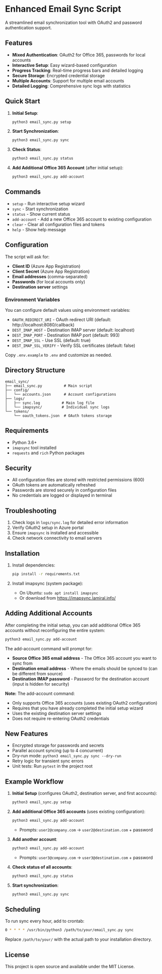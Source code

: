 # Enhanced Email Sync Script

A streamlined email synchronization tool with OAuth2 and password authentication support.

## Features

- **Mixed Authentication**: OAuth2 for Office 365, passwords for local accounts
- **Interactive Setup**: Easy wizard-based configuration
- **Progress Tracking**: Real-time progress bars and detailed logging
- **Secure Storage**: Encrypted credential storage
- **Multiple Accounts**: Support for multiple email accounts
- **Detailed Logging**: Comprehensive sync logs with statistics

## Quick Start

1. **Initial Setup**:
   ```bash
   python3 email_sync.py setup
   ```

2. **Start Synchronization**:
   ```bash
   python3 email_sync.py sync
   ```

3. **Check Status**:
   ```bash
   python3 email_sync.py status
   ```

4. **Add Additional Office 365 Account** (after initial setup):
   ```bash
   python3 email_sync.py add-account
   ```

## Commands

- `setup` - Run interactive setup wizard
- `sync` - Start synchronization
- `status` - Show current status
- `add-account` - Add a new Office 365 account to existing configuration
- `clear` - Clear all configuration files and tokens
- `help` - Show help message

## Configuration

The script will ask for:
- **Client ID** (Azure App Registration)
- **Client Secret** (Azure App Registration)
- **Email addresses** (comma-separated)
- **Passwords** (for local accounts only)
- **Destination server** settings

### Environment Variables

You can configure default values using environment variables:
- `OAUTH_REDIRECT_URI` - OAuth redirect URI (default: http://localhost:8080/callback)
- `DEST_IMAP_HOST` - Destination IMAP server (default: localhost)
- `DEST_IMAP_PORT` - Destination IMAP port (default: 993)
- `DEST_IMAP_SSL` - Use SSL (default: true)
- `DEST_IMAP_SSL_VERIFY` - Verify SSL certificates (default: false)

Copy `.env.example` to `.env` and customize as needed.

## Directory Structure

```
email_sync/
├── email_sync.py          # Main script
├── config/
│   └── accounts.json      # Account configurations
├── logs/
│   ├── sync.log          # Main log file
│   └── imapsync/         # Individual sync logs
└── tokens/
    └── oauth_tokens.json  # OAuth tokens storage
```

## Requirements

- Python 3.6+
- `imapsync` tool installed
- `requests` and `rich` Python packages

## Security

- All configuration files are stored with restricted permissions (600)
- OAuth tokens are automatically refreshed
- Passwords are stored securely in configuration files
- No credentials are logged or displayed in terminal

## Troubleshooting

1. Check logs in `logs/sync.log` for detailed error information
2. Verify OAuth2 setup in Azure portal
3. Ensure `imapsync` is installed and accessible
4. Check network connectivity to email servers

## Installation

1. Install dependencies:
   ```bash
   pip install -r requirements.txt
   ```

2. Install imapsync (system package):
   - On Ubuntu: `sudo apt install imapsync`
   - Or download from https://imapsync.lamiral.info/

## Adding Additional Accounts

After completing the initial setup, you can add additional Office 365 accounts without reconfiguring the entire system:

```bash
python3 email_sync.py add-account
```

The add-account command will prompt for:
- **Source Office 365 email address** - The Office 365 account you want to sync from
- **Destination email address** - Where the emails should be synced to (can be different from source)
- **Destination IMAP password** - Password for the destination account (input is hidden for security)

**Note:** The add-account command:
- Only supports Office 365 accounts (uses existing OAuth2 configuration)
- Requires that you have already completed the initial setup wizard
- Uses the existing destination server settings
- Does not require re-entering OAuth2 credentials

## New Features

- Encrypted storage for passwords and secrets
- Parallel account syncing (up to 4 concurrent)
- Dry-run mode: `python3 email_sync.py sync --dry-run`
- Retry logic for transient sync errors
- Unit tests: Run `pytest` in the project root

## Example Workflow

1. **Initial Setup** (configures OAuth2, destination server, and first accounts):
   ```bash
   python3 email_sync.py setup
   ```

2. **Add additional Office 365 accounts** (uses existing configuration):
   ```bash
   python3 email_sync.py add-account
   ```
   - Prompts: `user2@company.com` → `user2@destination.com` + password

3. **Add another account**:
   ```bash
   python3 email_sync.py add-account
   ```
   - Prompts: `user3@company.com` → `user3@destination.com` + password

4. **Check status of all accounts**:
   ```bash
   python3 email_sync.py status
   ```

5. **Start synchronization**:
   ```bash
   python3 email_sync.py sync
   ```

## Scheduling

To run sync every hour, add to crontab:
```bash
0 * * * * /usr/bin/python3 /path/to/your/email_sync.py sync
```

Replace `/path/to/your/` with the actual path to your installation directory.

## License

This project is open source and available under the MIT License.
